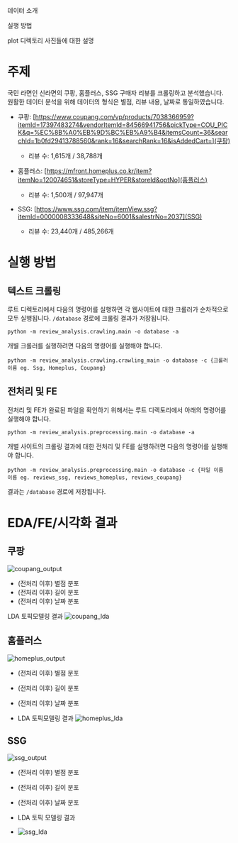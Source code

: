데이터 소개

실행 방법

plot 디렉토리 사진들에 대한 설명

# 주제

국민 라면인 신라면의 쿠팡, 홈플러스, SSG 구매자 리뷰를 크롤링하고 분석했습니다. 원활한 데이터 분석을 위해 데이터의 형식은 별점, 리뷰 내용, 날짜로 통일하였습니다.

- 쿠팡: [https://www.coupang.com/vp/products/7038366959?itemId=17397483274&vendorItemId=84566941756&pickType=COU_PICK&q=%EC%8B%A0%EB%9D%BC%EB%A9%B4&itemsCount=36&searchId=1b0fd29413788560&rank=16&searchRank=16&isAddedCart=](쿠팡)

    - 리뷰 수: 1,615개 / 38,788개
    
- 홈플러스: [https://mfront.homeplus.co.kr/item?itemNo=120074651&storeType=HYPER&storeId&optNo](홈플러스)

    - 리뷰 수: 1,500개 / 97,947개

- SSG: [https://www.ssg.com/item/itemView.ssg?itemId=0000008333648&siteNo=6001&salestrNo=2037](SSG)

    - 리뷰 수: 23,440개 / 485,266개


# 실행 방법

## 텍스트 크롤링

루트 디렉토리에서 다음의 명령어를 실행하면 각 웹사이트에 대한 크롤러가 순차적으로 모두 실행됩니다. `/database` 경로에 크롤링 결과가 저장됩니다. 

```
python -m review_analysis.crawling.main -o database -a
```

개별 크롤러를 실행하려면 다음의 명령어를 실행해야 합니다. 

```
python -m review_analysis.crawling.crawling_main -o database -c {크롤러 이름 eg. Ssg, Homeplus, Coupang}
```

## 전처리 및 FE

전처리 및 FE가 완료된 파일을 확인하기 위해서는 루트 디렉토리에서 아래의 명령어를 실행해야 합니다. 

```
python -m review_analysis.preprocessing.main -o database -a
```

개별 사이트의 크롤링 결과에 대한 전처리 및 FE를 실행하려면 다음의 명령어를 실행해야 합니다. 

```
python -m review_analysis.preprocessing.main -o database -c {파일 이름 이름 eg. reviews_ssg, reviews_homeplus, reviews_coupang}
```

결과는 `/database` 경로에 저장됩니다. 

# EDA/FE/시각화 결과

## 쿠팡

![coupang_output](https://github.com/user-attachments/assets/43c07cf2-f653-4574-9c0a-2c211cb1a58d)

- (전처리 이후) 별점 분포
- (전처리 이후) 길이 분포
- (전처리 이후) 날짜 분포
  
LDA 토픽모델링 결과
![coupang_lda](https://github.com/user-attachments/assets/f1ded55c-1117-4ff0-b40f-1b2e55da0963)


## 홈플러스

![homeplus_output](https://github.com/user-attachments/assets/31d1bc1a-7c60-4489-b241-de16bdb39215)

- (전처리 이후) 별점 분포
- (전처리 이후) 길이 분포
- (전처리 이후) 날짜 분포

- LDA 토픽모델링 결과
![homeplus_lda](https://github.com/user-attachments/assets/38902ce8-40b1-43cc-bdab-099af89b75ed)


## SSG

![ssg_output](https://github.com/user-attachments/assets/706fd2f3-cbb4-4611-958a-29ee4c99b08d)

- (전처리 이후) 별점 분포
- (전처리 이후) 길이 분포
- (전처리 이후) 날짜 분포

- LDA 토픽 모델링 결과
- ![ssg_lda](https://github.com/user-attachments/assets/01bff19f-69ec-4e6c-8f94-c0974409e026)


